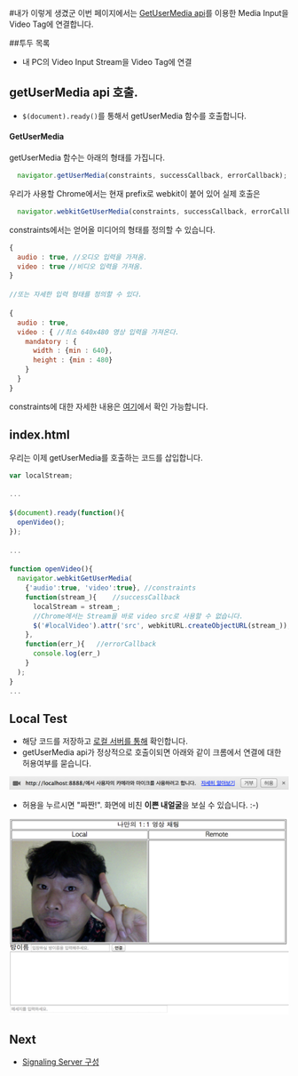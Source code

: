 #내가 이렇게 생겼군
이번 페이지에서는 [GetUserMedia api](http://www.w3.org/TR/mediacapture-streams/)를 이용한 Media Input을 Video Tag에 연결합니다.

##투두 목록
- 내 PC의 Video Input Stream을 Video Tag에 연결

## getUserMedia api 호출.
- ```$(document).ready()```를 통해서 getUserMedia 함수를 호출합니다.

#### GetUserMedia
getUserMedia 함수는 아래의 형태를 가집니다.
```javascript
  navigator.getUserMedia(constraints, successCallback, errorCallback);
```

우리가 사용할 Chrome에서는 현재 prefix로 webkit이 붙어 있어 실제 호출은
```javascript
  navigator.webkitGetUserMedia(constraints, successCallback, errorCallback);
```

constraints에서는 얻어올 미디어의 형태를 정의할 수 있습니다.
```javascript
{
  audio : true, //오디오 입력을 가져옴.
  video : true //비디오 입력을 가져옴.
}

//또는 자세한 입력 형태를 정의할 수 있다.

{
  audio : true,
  video : { //최소 640x480 영상 입력을 가져온다.
    mandatory : {
      width : {min : 640},
      height : {min : 480}
    }
  }
}
```
constraints에 대한 자세한 내용은 [여기](http://www.w3.org/TR/mediacapture-streams/#idl-def-MediaStreamConstraints)에서 확인 가능합니다.

## index.html

우리는 이제 getUserMedia를 호출하는 코드를 삽입합니다.

``` javascript
var localStream;

...

$(document).ready(function(){
  openVideo();
});

...

function openVideo(){
  navigator.webkitGetUserMedia(
    {'audio':true, 'video':true}, //constraints
    function(stream_){    //successCallback
      localStream = stream_;
      //Chrome에서는 Stream을 바로 video src로 사용할 수 없습니다.
      $('#localVideo').attr('src', webkitURL.createObjectURL(stream_));  
    },
    function(err_){   //errorCallback
      console.log(err_)
    }
  );
}
...
```

## Local Test
- 해당 코드를 저장하고 [로컬 서버를 통해](SETUP_THE_PLAYGROUND.md#local) 확인합니다.
- getUserMedia api가 정상적으로 호출이되면 아래와 같이 크롬에서 연결에 대한 허용여부를 묻습니다.

<img src="imgs/allow.png">

- 허용을 누르시면 "짜짠!". 화면에 비친 **이쁜 내얼굴**을 보실 수 있습니다. :-)

<img src="imgs/getUserMedia.png">

## Next
- [Signaling Server 구성](SIGNALING.md)

